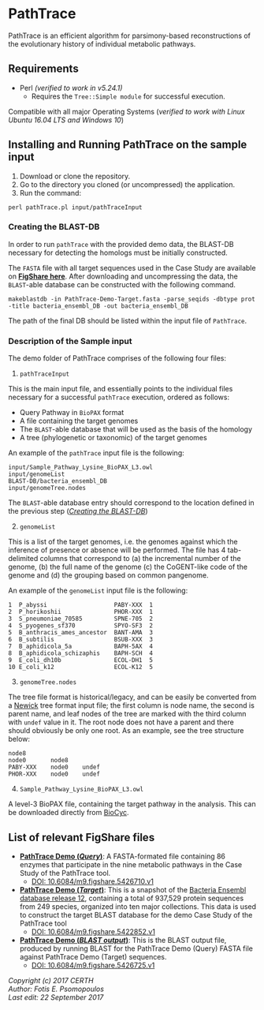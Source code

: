 # PathTrace

PathTrace is an efficient algorithm for parsimony-based reconstructions of the evolutionary history of individual metabolic pathways.

## Requirements
- Perl _(verified to work in v5.24.1)_
  - Requires the `Tree::Simple module` for successful execution.

Compatible with all major Operating Systems (_verified to work with Linux Ubuntu 16.04 LTS and Windows 10_)


## Installing and Running PathTrace on the sample input
1. Download or clone the repository.
2. Go to the directory you cloned (or uncompressed) the application.
3. Run the command:

  `perl pathTrace.pl input/pathTraceInput`


### <a name="BLASTDB"></a> Creating the BLAST-DB

In order to run `pathTrace` with the provided demo data, the BLAST-DB necessary for detecting the homologs must be initially constructed.

The `FASTA` file with all target sequences used in the Case Study are available on **[FigShare here](https://figshare.com/articles/PathTrace_Demo_Target_/5422852)**. After downloading and uncompressing the data, the `BLAST`-able database can be constructed with the following command.

`makeblastdb -in PathTrace-Demo-Target.fasta -parse_seqids -dbtype prot -title bacteria_ensembl_DB -out bacteria_ensembl_DB`

The path of the final DB should be listed within the input file of `PathTrace`.

### Description of the Sample input

The demo folder of PathTrace comprises of the following four files:
1. `pathTraceInput`

  This is the main input file, and essentially points to the individual files necessary for a successful `pathTrace` execution, ordered as follows:
  - Query Pathway in `BioPAX` format
  - A file containing the target genomes
  - The `BLAST`-able database that will be used as the basis of the homology
  - A tree (phylogenetic or taxonomic) of the target genomes

  An example of the `pathTrace` input file is the following:

  ```
  input/Sample_Pathway_Lysine_BioPAX_L3.owl
  input/genomeList
  BLAST-DB/bacteria_ensembl_DB
  input/genomeTree.nodes
  ```

  The `BLAST`-able database entry should correspond to the location defined in the previous step (_[Creating the BLAST-DB](BLASTDB)_)

2. `genomeList`

  This is a list of the target genomes, i.e. the genomes against which the inference of presence or absence will be performed. The file has 4 tab-delimited columns that correspond to (a) the incremental number of the genome, (b) the full name of the genome (c) the CoGENT-like code of the genome and (d) the grouping based on common pangenome.

  An example of the `genomeList` input file is the following:

  ```
1  P_abyssi                   PABY-XXX  1
2  P_horikoshii               PHOR-XXX  1
3  S_pneumoniae_70585         SPNE-705  2
4  S_pyogenes_sf370           SPYO-SF3  2
5  B_anthracis_ames_ancestor  BANT-AMA  3
6  B_subtilis                 BSUB-XXX  3
7  B_aphidicola_5a            BAPH-5AX  4
8  B_aphidicola_schizaphis    BAPH-SCH  4
9  E_coli_dh10b               ECOL-DH1  5
10 E_coli_k12                 ECOL-K12  5
```

3. `genomeTree.nodes`

  The tree file format is historical/legacy, and can be easily be converted from a [Newick](https://en.wikipedia.org/wiki/Newick_format) tree format input file; the first column is node name, the second is parent name, and leaf nodes of the tree are marked with the third column with `undef` value in it. The root node does not have a parent and there should obviously be only one root. As an example, see the tree structure below:

  ```
node8                    	                         	      
node0       node8                    	       
PABY-XXX    node0    undef  
PHOR-XXX    node0    undef  
```

4. `Sample_Pathway_Lysine_BioPAX_L3.owl`

  A level-3 BioPAX file, containing the target pathway in the analysis. This can be downloaded directly from [BioCyc](https://biocyc.org/).


## List of relevant FigShare files


- [**PathTrace Demo (_Query_)**](https://figshare.com/articles/PathTrace_Demo_Query_/5426710): A FASTA-formated file containing 86 enzymes that participate in the nine metabolic pathways in the Case Study of the PathTrace tool.
  - [DOI: 10.6084/m9.figshare.5426710.v1](10.6084/m9.figshare.5426710.v1)  
- [**PathTrace Demo (_Target_)**](https://figshare.com/articles/PathTrace_Demo_Target_/5422852): This is a snapshot of the [Bacteria
Ensembl database release 12](ftp://ftp.ensemblgenomes.org/pub/bacteria/release-12), containing a total of 937,529 protein sequences from 249 species, organized into ten major collections. This data is used to construct the target BLAST database for the demo Case Study of the PathTrace tool
  - [DOI: 10.6084/m9.figshare.5422852.v1](10.6084/m9.figshare.5422852.v1)
- [**PathTrace Demo (_BLAST output_)**](https://figshare.com/articles/PathTrace_Demo_BLAST_output_/5426725): This is the BLAST output file, produced by running BLAST for the PathTrace Demo (Query) FASTA file against PathTrace Demo (Target) sequences.
  - [DOI: 10.6084/m9.figshare.5426725.v1](10.6084/m9.figshare.5426725.v1)

_Copyright (c) 2017 CERTH <br>
Author: Fotis E. Psomopoulos <br>
Last edit: 22 September 2017_
